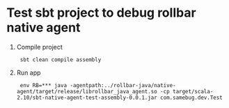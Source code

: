 # Test sbt project to debug rollbar native agent

1. Compile project

        sbt clean compile assembly

2. Run app

        env RB=*** java -agentpath:../rollbar-java/native-agent/target/release/librollbar_java_agent.so -cp target/scala-2.10/sbt-native-agent-test-assembly-0.0.1.jar com.samebug.dev.Test
